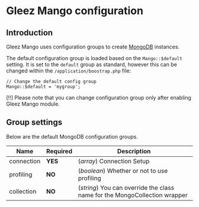 # Gleez Mango configuration

## Introduction

Gleez Mango uses configuration groups to create [MongoDB](http://www.mongodb.org) instances.

The default configuration group is loaded based on the `Mango::$default` setting.
It is set to the `default` group as standard, however this can be changed within the `/application/boostrap.php` file:

    // Change the default config group
    Mango::$default = 'mygroup';

[!!] Please note that you can change configuration group only after enabling Gleez Mango module.

## Group settings

Below are the default MongoDB configuration groups.

Name           | Required | Description
-------------- | -------- | ---------------------------------------------------------------
connection     | __YES__  | (_array_) Connection Setup
profiling      | __NO__   | (_boolean_) Whether or not to use profiling
collection     | __NO__   | (_string_) You can override the class name for the MongoCollection wrapper